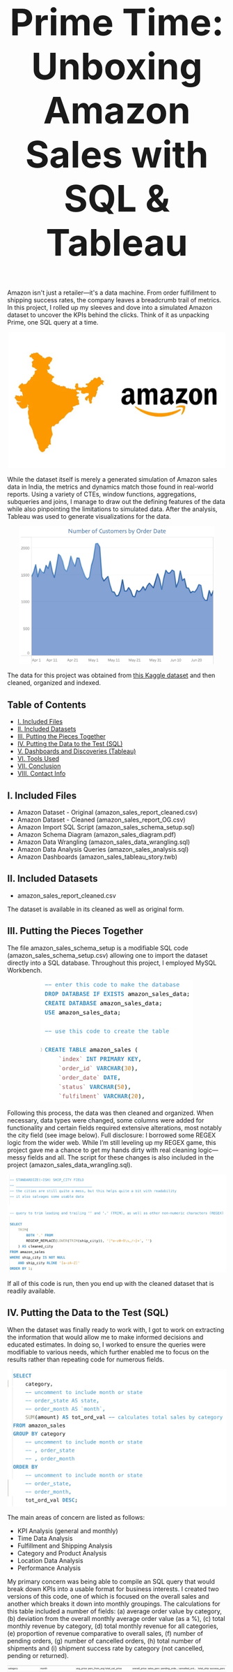 <h1 align="center" style="font-size: 6em;">
Prime Time: Unboxing Amazon Sales with SQL & Tableau
</h1>   

Amazon isn't just a retailer—it's a data machine. From order fulfillment to shipping success rates, the company leaves a breadcrumb trail of metrics. In this project, I rolled up my sleeves and dove into a simulated Amazon dataset to uncover the KPIs behind the clicks. Think of it as unpacking Prime, one SQL query at a time.

<p align="center">
  <img src="images/image_1_amazon_india.jpeg" width=500/>
</p>

While the dataset itself is merely a generated simulation of Amazon sales data in India, the metrics and dynamics match those found in real-world reports. Using a variety of CTEs, window functions, aggregations, subqueries and joins, I manage to draw out the defining features of the data while also pinpointing the limitations to simulated data. After the analysis, Tableau was used to generate visualizations for the data. 

<p align="center">
  <img src="images/image_2_num_cust.jpg", width=450/>
</p>

The data for this project was obtained from [this Kaggle dataset](https://www.kaggle.com/datasets/arpit2712/amazonsalesreport) and then cleaned, organized and indexed.


## Table of Contents

- [I. Included Files](#i-included-files)
- [II. Included Datasets](#ii-included-datasets)
- [III. Putting the Pieces Together](#iii-putting-the-pieces-together)
- [IV. Putting the Data to the Test (SQL)](#iv-putting-the-data-to-the-test-sql)
- [V. Dashboards and Discoveries (Tableau)](#v-dashboards-and-discoveries-tableau)
- [VI. Tools Used](#vi-tools-used)
- [VII. Conclusion](#vii-conclusion)
- [VIII. Contact Info](#viii-contact-info)


## I. Included Files

- Amazon Dataset - Original (amazon_sales_report_cleaned.csv)
- Amazon Dataset - Cleaned (amazon_sales_report_OG.csv)
- Amazon Import SQL Script (amazon_sales_schema_setup.sql)
- Amazon Schema Diagram (amazon_sales_diagram.pdf)
- Amazon Data Wrangling (amazon_sales_data_wrangling.sql)
- Amazon Data Analysis Queries (amazon_sales_analysis.sql)
- Amazon Dashboards (amazon_sales_tableau_story.twb)


## II. Included Datasets

- amazon_sales_report_cleaned.csv

The dataset is available in its cleaned as well as original form. 


## III. Putting the Pieces Together

The file amazon_sales_schema_setup is a modifiable SQL code (amazon_sales_schema_setup.csv) allowing one to import the dataset directly into a SQL database. Throughout this project, I employed MySQL Workbench. 

<p align="center">
  <img src="images/image_3_data_import.jpg" width=350/>
</p>

Following this process, the data was then cleaned and organized. When necessary, data types were changed, some columns were added for functionality and certain fields required extensive alterations, most notably the city field (see image below). Full disclosure: I borrowed some REGEX logic from the wider web. While I’m still leveling up my REGEX game, this project gave me a chance to get my hands dirty with real cleaning logic—messy fields and all. The script for these changes is also included in the project (amazon_sales_data_wrangling.sql).

<p align="center">
  <img src="images/image_4_city_adjust.jpg" width=750/>
</p>

If all of this code is run, then you end up with the cleaned dataset that is readily available.


## IV. Putting the Data to the Test (SQL)

When the dataset was finally ready to work with, I got to work on extracting the information that would allow me to make informed decisions and educated estimates. In doing so, I worked to ensure the queries were modifiable to various needs, which further enabled me to focus on the results rather than repeating code for numerous fields.

<p align="center">
  <img src="images/image_5_uncomment_code.jpg" width=600/>
</p>

The main areas of concern are listed as follows:

- KPI Analysis (general and monthly)
- Time Data Analysis
- Fulfillment and Shipping Analysis
- Category and Product Analysis
- Location Data Analysis
- Performance Analysis

My primary concern was being able to compile an SQL query that would break down KPIs into a usable format for business interests. I created two versions of this code, one of which is focused on the overall sales and another which breaks it down into monthly groupings. The calculations for this table included a number of fields: (a) average order value by category, (b) deviation from the overall monthly average order value (as a \%), (c) total monthly revenue by category, (d) total monthly revenue for all categories, (e) proportion of revenue comparative to overall sales, (f) number of pending orders, (g) number of cancelled orders, (h) total number of shipments and (i) shipment success rate by category (not cancelled, pending or returned). 

<p align="center">
  <img src="images/image_6_kpi_table.jpg"/>
</p>

The more concentrated analysis is carried out from here on in the SQL script, which encases a wide variety of queries targeting fundamental areas of interest and deciphering less useful information (partially a feature of the generated data). Ultimately, my analyses centered around time, product and category performance, geographic insights and overall business efficiency. Many times, this required rather complex CTE integration into a final query, subqueries to filter out or target results and window functions to gain a more complex understanding of the information (especially regarding temporal metrics). 

<p align="center">
  <img src="images/image_7_rolling_total.jpg"/>
</p>

While these findings were invaluable in many respects, the true magic comes through when the data is explored visually.


## V. Dashboards and Discoveries (Tableau)

For the visualizations, I have focused on compiling two concentrated and static dashboards, in contrast to my interactive dashboards for my [Zillow Project](https://github.com/AnalyticsByJake/sql_meets_suburbia). Interactive dashboards are great—but sometimes less is more. Here, I focused on static Tableau dashboards designed for clarity and quick impact. The goal: insights that speak for themselves, no clicks required. The dashboards can be found either as a Tableau Workbook (amazon_sales_tableau_story.twb) or on my [Tableau Public](https://public.tableau.com/app/profile/analyticsbyjake).


The first dashboard focuses on "Amazon Sales KPI Metrics," creating a general overview of business during the dataset's timespan. I've included core metrics such as overall sales or cancellation rate, time analyses of total order value, average order value and number of orders (by week) and finally visualizations comparing sales of products and categories. 

<p align="center">
  <img src="images/image_8_kpi_db.jpg" width=600/>
</p>

While the KPI dashboard may be quite interesting for general business performance, I then tried to take advantage of the wealth of data provided for customer demographics, shipment statuses and geolocation fields. This approach allowed me to focus on a different area, such as marketing, logistics or vendor relationships, to see what conclusions could be drawn out. 

<p align="center">
  <img src="images/image_9_canc_succ.jpg" width=500/>
</p>

In the end, I put together two highly targeted and informative dashboards to help decision-makers ensure their choices were not only informed but also practical, efficient and beneficial to the company's interests.


## VI. Tools Used

- MySQL Workbench
- Excel
- Tableau 


## Conclusion

Though the data itself was simply a generated dataset rather than real-world data, it gave me the opportunity to embrace a number of cleaning techniques, complex query formation, data extraction and visualization strategies. While there is a great deal of focus within the world of data analysis on being able to understand what information is valuable and what is not, it is just as important to be able to understand what to do with that information once you have it. Throughout this project, my goal was to accomplish both of these feats, providing not only useful metrics but also insightful deductions using both simple and complex logic. 


## VIII. Contact Info

[Linkedin](www.linkedin.com/in/jacob-maze-8a4a0772)

[Tableau Public](https://public.tableau.com/app/profile/analyticsbyjake)

[GitHub](https://github.com/AnalyticsByJake)

[Website](https://analyticsbyjake.github.io/abj/)

